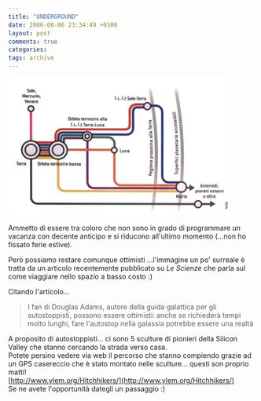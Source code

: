 ```yaml
---
title: "UNDERGROUND"
date: 2006-08-06 23:34:49 +0100
layout: post
comments: true
categories:
tags: archive
---
```


![metropolitana spaziale](/assets/images/posts_2006_underground_web.jpg)

Ammetto di essere tra coloro che non sono in grado di programmare un vacanza con decente anticipo e si riducono all'ultimo momento (...non ho fissato ferie estive).

Però possiamo restare comunque ottimisti ...l'immagine un po' surreale è tratta da un articolo recentemente pubblicato su _Le Scienze_ che parla sul come viaggiare nello spazio a basso costo :)

Citando l'articolo...

> I fan di Douglas Adams, autore della guida galattica per gli autostoppisti, possono essere ottimisti: anche se richiederà tempi molto lunghi, fare l'autostop nella galassia potrebbe essere una realtà

A proposito di autostoppisti... ci sono 5 sculture di pionieri della Silicon Valley che stanno cercando la strada verso casa.  
Potete persino vedere via web il percorso che stanno compiendo grazie ad un GPS casereccio che è stato montato nelle sculture... questi son proprio matti!  
[http://www.ylem.org/Hitchhikers/](http://www.ylem.org/Hitchhikers/)  
Se ne avete l'opportunità dategli un passaggio :)
